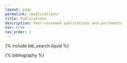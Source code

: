 ```yaml
---
layout: page
permalink: /publications/
title: Publications
description: Peer-reviewed publications and parchments
nav: true
nav_order: 2
---
```


<!-- _pages/publications.md -->

<!-- Bibsearch Feature -->

{% include bib_search.liquid %}

<div class="publications">

{% bibliography %}

</div>
